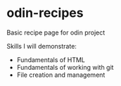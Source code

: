 # odin-recipes
Basic recipe page for odin project

Skills I will demonstrate:

 - Fundamentals of HTML
 - Fundamentals of working with git
 - File creation and management